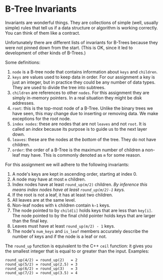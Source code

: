 B-Tree Invariants
===========

Invariants are wonderful things. They are collections of simple (well,
usually simple) rules that tell us if a data structure or algorithm is
working correctly. You can think of them like a contract.

Unfortunately there are different lists of invariants for B-Trees
because they were not pinned down from the start. (This is OK, since
it led to development of other kinds of B-Trees.)

Some definitions:

1. `node` is a B-tree node that contains information about `keys` and
`children`.
2. `keys` are values used to keep data in order. For our assignment a
key is just an integer, but in practice they could be any number of
data types. They are used to divide the tree into subtrees.
3. `children` are references to other `nodes`. For this assignment
they are simply in-memory pointers. In a real situation they might be
disk addresses.
4. `root`: this is the top-most node of a B-Tree. Unlike the binary
trees we have seen, this may change due to inserting or removing
data. We make exceptions for the root node.
5. `index nodes`: these are nodes that are not `leaves` and not
`root`. It is called an _index_ because its purpose is to guide us to
the next layer down.
6. `leaves`: these are the nodes at the _bottom_ of the tree. They do
not have children.
7. `order`: the order of a B-Tree is the maximum number of children a
non-leaf may have. This is commonly denoted as `m` for some reason.

For this assignment we will adhere to the following invariants:

1. A node's keys are kept in ascending order, starting at index 0.
2. A node may have at most `m` children.
3. Index nodes have at least `round_up(m/2)` children. _By inference
   this means index nodes have at least `round_up(m/2)-1` keys._
4. If the root is not a leaf, it has at least two children.
5. All leaves are at the same level.
6. Non-leaf nodes with `k` children contain `k−1` keys.
7. The node pointed to by `child[i]` holds keys that are less than
   `key[i]`. The node pointed to by the final child pointer holds keys
   that are larger than the final key.
8. Leaves must have at least `round_up(m/2) - 1` keys.
9. The node's `num_keys` and `is_leaf` members accurately describe the
   number of keys and if the node is a leaf or not.

The `round_up` function is equivalent to the C++ `ceil` function: it
gives you the smallest integer that is equal to or greater than the
input. Examples:

	round_up(4/2) = round_up(2)   = 2
	round_up(5/2) = round_up(2.5) = 3
	round_up(6/2) = round_up(3)   = 3
	round_up(7/2) = round_up(3.5) = 4
